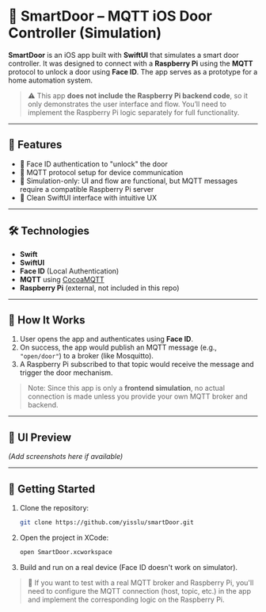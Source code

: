 # 🚪 SmartDoor – MQTT iOS Door Controller (Simulation)

**SmartDoor** is an iOS app built with **SwiftUI** that simulates a smart door controller. It was designed to connect with a **Raspberry Pi** using the **MQTT** protocol to unlock a door using **Face ID**. The app serves as a prototype for a home automation system.

> ⚠️ This app **does not include the Raspberry Pi backend code**, so it only demonstrates the user interface and flow. You’ll need to implement the Raspberry Pi logic separately for full functionality.

---

## 🔑 Features

- 🧠 Face ID authentication to "unlock" the door  
- 📡 MQTT protocol setup for device communication  
- 🧪 Simulation-only: UI and flow are functional, but MQTT messages require a compatible Raspberry Pi server  
- 🧩 Clean SwiftUI interface with intuitive UX  

---

## 🛠️ Technologies

- **Swift**
- **SwiftUI**
- **Face ID** (Local Authentication)
- **MQTT** using [CocoaMQTT](https://github.com/emqx/CocoaMQTT)
- **Raspberry Pi** (external, not included in this repo)

---

## 🧪 How It Works

1. User opens the app and authenticates using **Face ID**.
2. On success, the app would publish an MQTT message (e.g., `"open/door"`) to a broker (like Mosquitto).
3. A Raspberry Pi subscribed to that topic would receive the message and trigger the door mechanism.

> Note: Since this app is only a **frontend simulation**, no actual connection is made unless you provide your own MQTT broker and backend.

---

## 📱 UI Preview

*(Add screenshots here if available)*

---

## 🚀 Getting Started

1. Clone the repository:
   ```bash
   git clone https://github.com/yisslu/smartDoor.git
2. Open the project in XCode:
   ```bash
   open SmartDoor.xcworkspace
3. Build and run on a real device (Face ID doesn't work on simulator).

> 🧪 If you want to test with a real MQTT broker and Raspberry Pi, you'll need to configure the MQTT connection (host, topic, etc.) in the app and implement the corresponding logic on the Raspberry Pi.
